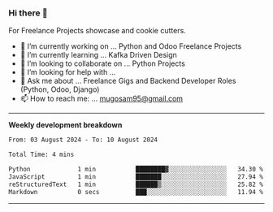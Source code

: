 ### Hi there 👋 



For Freelance Projects showcase and cookie cutters.

- 🔭 I’m currently working on ... Python and Odoo Freelance Projects
- 🌱 I’m currently learning ... Kafka Driven Design
- 👯 I’m looking to collaborate on ... Python Projects
- 🤔 I’m looking for help with ...
- 💬 Ask me about ... Freelance Gigs and Backend Developer Roles (Python, Odoo, Django)
- 📫 How to reach me: ... mugosam95@gmail.com
---------
**Weekly development breakdown**
<!--START_SECTION:waka-->

```txt
From: 03 August 2024 - To: 10 August 2024

Total Time: 4 mins

Python             1 min           ████████▓░░░░░░░░░░░░░░░░   34.30 %
JavaScript         1 min           ███████░░░░░░░░░░░░░░░░░░   27.94 %
reStructuredText   1 min           ██████▒░░░░░░░░░░░░░░░░░░   25.82 %
Markdown           0 secs          ███░░░░░░░░░░░░░░░░░░░░░░   11.94 %
```

<!--END_SECTION:waka-->

----------


